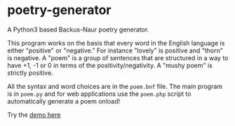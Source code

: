 poetry-generator
================

A Python3 based Backus-Naur poetry generator.

This program works on the basis that every word in the English language is either "positive" or "negative." For instance "lovely" is positive and "thorn" is negative. A "poem" is a group of sentences that are structured in a way to have +1, -1 or 0 in terms of the positivity/negativity.  A "mushy poem" is strictly positive.

All the syntax and word choices are in the ```poem.bnf``` file. The main program is in ```poem.py``` and for web applications use the ```poem.php``` script to automatically generate a poem onload!

Try the [demo here](http://www.zackaryscholl.com/programming/poetry-generator/poem.php)
